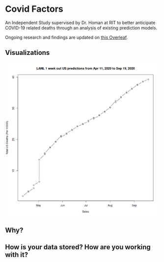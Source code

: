 # Covid Factors
An Independent Study supervised by Dr. Homan at RIT to better anticipate
COVID-19 related deaths through an analysis of existing prediction models.

Ongoing research and findings are updated on [this Overleaf](https://www.overleaf.com/read/jfwhdwprydxg).

## Visualizations
![LANLweek1](https://github.com/DylanPJackson/covid_factors/blob/master/visualizations/LANL_1week.png)

## Why?

## How is your data stored? How are you working with it?

